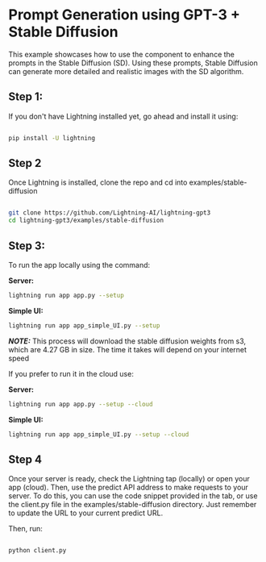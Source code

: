 # Prompt Generation using GPT-3 + Stable Diffusion

 This example showcases how to use the component to enhance the prompts in the Stable Diffusion (SD). Using these prompts, Stable Diffusion can generate more detailed and realistic images with the SD algorithm. 

 ## Step 1:
If you don't have Lightning installed yet, go ahead and install it using:

``` bash

pip install -U lightning

```

## Step 2

Once Lightning is installed, clone the repo and cd into examples/stable-diffusion


``` bash

git clone https://github.com/Lightning-AI/lightning-gpt3
cd lightning-gpt3/examples/stable-diffusion

```
## Step 3:
To run the  app locally using the command:

 **Server:**
``` bash
lightning run app app.py --setup
```

**Simple UI:**
``` bash
lightning run app app_simple_UI.py --setup
```

**_NOTE:_**  This process will download the stable diffusion weights from s3, which are 4.27 GB in size. The time it takes will depend on your internet speed

If you prefer to run it in the cloud use:


 **Server:**
``` bash
lightning run app app.py --setup --cloud
```

**Simple UI:**
``` bash
lightning run app app_simple_UI.py --setup --cloud
```

## Step 4
Once your server is ready, check the Lightning tap (locally) or open your app (cloud). Then, use the predict API address to make requests to your server. To do this, you can use the code snippet provided in the tab, or use the client.py file in the examples/stable-diffusion directory. Just remember to update the URL to your current predict URL. 

Then, run:
```  bash

python client.py

```

